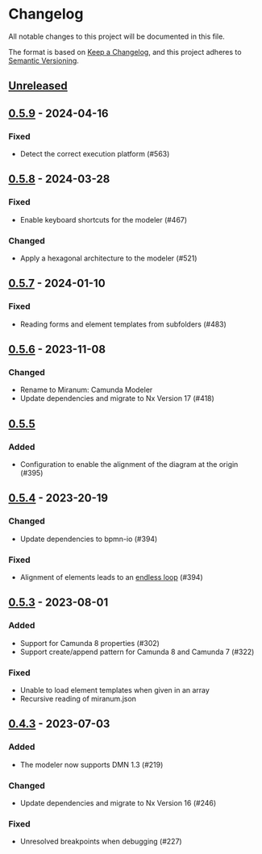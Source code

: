 # Changelog

All notable changes to this project will be documented in this file.

The format is based on [Keep a Changelog](https://keepachangelog.com/en/1.0.0/),
and this project adheres to [Semantic Versioning](https://semver.org/spec/v2.0.0.html).

## [Unreleased]

## [0.5.9] - 2024-04-16

### Fixed

* Detect the correct execution platform (#563)

## [0.5.8] - 2024-03-28

### Fixed

* Enable keyboard shortcuts for the modeler (#467)

### Changed

* Apply a hexagonal architecture to the modeler (#521)

## [0.5.7] - 2024-01-10

### Fixed

* Reading forms and element templates from subfolders (#483)

## [0.5.6] - 2023-11-08

### Changed

* Rename to Miranum: Camunda Modeler
* Update dependencies and migrate to Nx Version 17 (#418)

## [0.5.5]

### Added

* Configuration to enable the alignment of the diagram at the origin (#395)

## [0.5.4] - 2023-20-19

### Changed

* Update dependencies to bpmn-io (#394)

### Fixed

* Alignment of elements leads to an [endless loop](https://github.com/bpmn-io/align-to-origin/issues/2) (#394)

## [0.5.3] - 2023-08-01

### Added

* Support for Camunda 8 properties (#302)
* Support create/append pattern for Camunda 8 and Camunda 7 (#322)

### Fixed

* Unable to load element templates when given in an array
* Recursive reading of miranum.json

## [0.4.3] - 2023-07-03

### Added

* The modeler now supports DMN 1.3 (#219)

### Changed

* Update dependencies and migrate to Nx Version 16 (#246)

### Fixed

* Unresolved breakpoints when debugging (#227)



[unreleased]: https://github.com/Miragon/miranum-ide/compare/release/v0.5.9-vscode...HEAD
[0.5.9]: https://github.com/Miragon/miranum-ide/compare/release/v0.5.8...release/v0.5.9-vscode
[0.5.8]: https://github.com/Miragon/miranum-ide/compare/release/v0.5.7...release/v0.5.8-vscode
[0.5.7]: https://github.com/Miragon/miranum-ide/compare/release/v0.5.6...release/v0.5.7-vscode
[0.5.6]: https://github.com/Miragon/miranum-ide/compare/release/v0.5.5...release/v0.5.6
[0.5.5]: https://github.com/Miragon/miranum-ide/compare/release/v0.5.4...release/v0.5.5
[0.5.4]: https://github.com/Miragon/miranum-ide/compare/release/v0.5.3...release/v0.5.4
[0.5.3]: https://github.com/Miragon/miranum-ide/compare/release/v0.4.3...release/v0.5.3
[0.4.3]: https://github.com/Miragon/miranum-ide/compare/release/v0.4.2...release/v0.4.3
